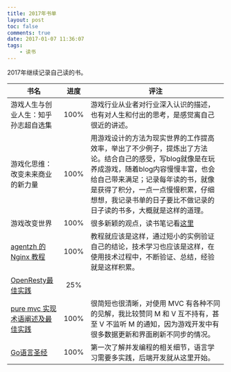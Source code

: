 ```yaml
---
title: 2017年书单
layout: post
toc: false
comments: true
date: 2017-01-07 11:36:07
tags:
    - 读书
---
```


2017年继续记录自己读的书。

书名 | 进度 | 评注
----|:-----:|-----
游戏人生与创业人生：知乎孙志超自选集 | 100% | 游戏行业从业者对行业深入认识的描述，也有对人生和付出的思考，是感觉离自己很近的讲述。
游戏化思维：改变未来商业的新力量 | 100% | 用游戏设计的方法为现实世界的工作提高效率，举出了不少例子，提炼出了方法论。结合自己的感受，写blog就像是在玩养成游戏，随着blog内容慢慢丰富，也会给自己带来满足；记录每年读的书，就像是获得了积分，一点一点慢慢积累，仔细想想，我记录书单的日子要比不做记录的日子读的书多，大概就是这样的道理。
游戏改变世界 | 100% | 很多新颖的观点，读书笔记看[这里](/2017/02/19/talk-about-game-and-work)
[agentzh 的 Nginx 教程](https://openresty.org/download/agentzh-nginx-tutorials-zhcn.html) | 100% | 教程就应该是这样，通过短小的实例验证自己的结论，技术学习也应该是这样，在使用技术过程中，不断验证、总结，经验就是这样积累。
[OpenResty最佳实践](https://www.gitbook.com/book/moonbingbing/openresty-best-practices/details) | 25% |
[pure mvc 实现术语阐述及最佳实践](http://puremvc.org/docs/PureMVC_IIBP_Chinese.pdf) | 100% | 很简短也很清晰，对使用 MVC 有各种不同的见解，我比较赞同 M 和 V 互不持有，甚至 V 不监听 M 的通知，因为游戏开发中有很多数据更新和界面刷新不同步的情况。
[Go语言圣经](http://gopl-zh.b0.upaiyun.com) | 100% | 第一次了解并发编程的相关细节，语言学习需要多实践，后端开发就从这里开始。
